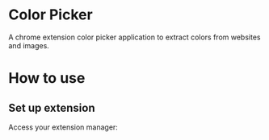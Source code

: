 # Color Picker
A chrome extension color picker application to extract colors from websites and images.

# How to use
## Set up extension
Access your extension manager:

